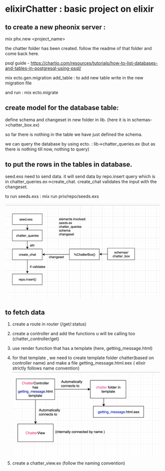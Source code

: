 # elixirChatter : basic project on elixir

to create a new pheonix server :
-------------------------------
mix phx.new <project_name>

the chatter folder has been created.
follow the readme of that folder and come back here.

psql guide - https://chartio.com/resources/tutorials/how-to-list-databases-and-tables-in-postgresql-using-psql/

mix ecto.gen.migration add_table : to add new table
write in the new migration file

and run : mix ecto.migrate


create model for the database table:
------------------------------------
define schema and changeset in new folder in lib. (here it is in schemas->chatter_box.ex)

so far there is nothing in the table we have just defined the schema.

we can query the database by using ecto. : lib->chatter_queries.ex
(but as there is nothing till now, nothing to query)


to put the rows in the tables in database. 
-----------------------------------------
seed.exs need to send data.
it will send data by repo.insert query which is in chatter_queries.ex->create_chat.
create_chat validates the input with the changeset.

to run seeds.exs : mix run priv/repo/seeds.exs

![GitHub Logo](/images/seed_image.png)


to fetch data
-----------------------------------------

1. create a route in router (/get/:status)
2. create a controller and add the functions u will be calling too
    (chatter_controller/get)
3. use render function that has a template (here, getting_message.html)
4. for that template , we need to create template folder chatter(based      on controller name) and
     make a file getting_message.html.eex 
     ( elixir strictly follows name convention)
    ![GitHub Logo](/images/naming_convention.png)

4. create a chatter_view.ex (follow the naming convention)


